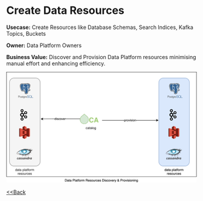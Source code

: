 # Create Data Resources

**Usecase:** Create Resources like Database Schemas, Search Indices, Kafka Topics, Buckets

**Owner:** Data Platform Owners

**Business Value:** Discover and Provision Data Platform resources minimising manual effort and enhancing efficiency.

![Issue Assignment](../assets/images/usecases/9.dataplatform.svg)

[<<Back](../usecases.md)
